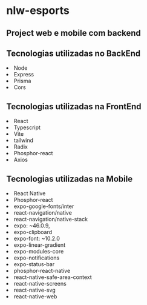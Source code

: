 # nlw-esports
<div align="left">
  <h2 >Project web e mobile com backend</h2>
</div>
<div align="left">
  <h2 >Tecnologias utilizadas no BackEnd</h2>
  <ui>
    <li>Node</li>
    <li>Express</li>
    <li>Prisma</li>
    <li>Cors</li>
  </ul>
</div>
<div align="left">
  <h2 >Tecnologias utilizadas na FrontEnd</h2>
  <ui>
    <li>React</li>
    <li>Typescript</li>
    <li>Vite</li>
    <li>tailwind</li>
    <li>Radix</li>
    <li>Phosphor-react</li>
    <li>Axios</li>
  </ul>
</div>
<div align="left">
  <h2 >Tecnologias utilizadas na Mobile</h2>
  <ui>
<li>React Native</li>
<li>Phosphor-react</li>
<li>expo-google-fonts/inter</li>
<li>react-navigation/native</li>
<li>react-navigation/native-stack</li>
<li>expo: ~46.0.9,</li>
<li>expo-clipboard</li>
<li>expo-font: ~10.2.0</li>
<li>expo-linear-gradient</li>
<li>expo-modules-core</li>
<li>expo-notifications</li>
<li>expo-status-bar</li>
<li>phosphor-react-native</li>
<li>react-native-safe-area-context</li>
<li>react-native-screens</li>
<li>react-native-svg</li>
<li>react-native-web</li>
  </ul>
</div>

